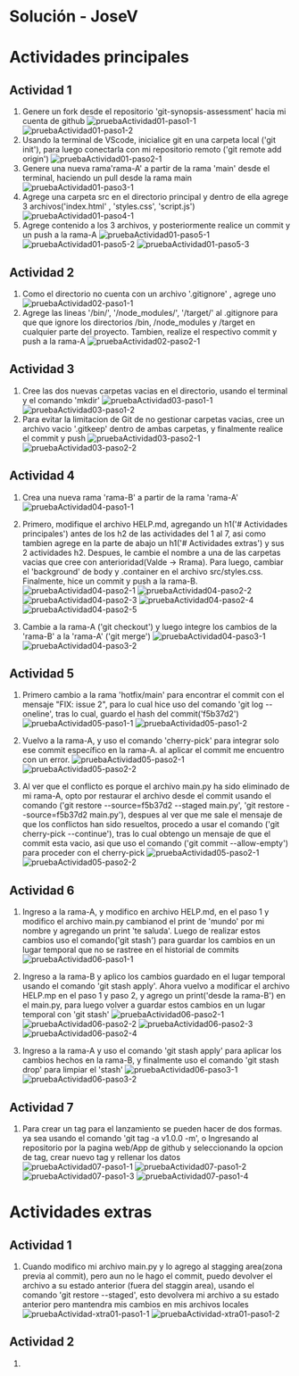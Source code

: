 # Solución - JoseV

# Actividades principales

## Actividad 1
1. Genere un fork desde el repositorio 'git-synopsis-assessment' hacia mi cuenta de github
    ![pruebaActividad01-paso1-1](./images/actividad-01/paso-1/01.PNG)
    ![pruebaActividad01-paso1-2](./images/actividad-01/paso-1/02.PNG)
2. Usando la terminal de VScode, inicialice git en una carpeta local ('git init'), para luego conectarla con mi repositorio remoto ('git remote add origin')
    ![pruebaActividad01-paso2-1](./images/actividad-01/paso-2/01.PNG)
3. Genere una nueva rama'rama-A' a partir de la rama 'main' desde el terminal, haciendo un pull desde la rama main
    ![pruebaActividad01-paso3-1](./images/actividad-01/paso-3/01.PNG)
4. Agrege una carpeta src en el directorio principal y dentro de ella agrege 3 archivos('index.html' , 'styles.css', 'script.js')
    ![pruebaActividad01-paso4-1](./images/actividad-01/paso-4/01.PNG)
5. Agrege contenido a los 3 archivos, y posteriormente realice un commit y un push a la rama-A
    ![pruebaActividad01-paso5-1](./images/actividad-01/paso-5/01.PNG)
    ![pruebaActividad01-paso5-2](./images/actividad-01/paso-5/02.PNG)
    ![pruebaActividad01-paso5-3](./images/actividad-01/paso-5/03.PNG)

## Actividad 2

1. Como el directorio no cuenta con un archivo '.gitignore' , agrege uno
    ![pruebaActividad02-paso1-1](./images/actividad-02/paso-1/01.PNG)
2. Agrege las lineas '/bin/', '/node_modules/', '/target/' al .gitignore para que que ignore los directorios /bin, /node_modules y /target en cualquier parte del proyecto. Tambien, realize el respectivo commit y push a la rama-A
    ![pruebaActividad02-paso2-1](./images/actividad-02/paso-2/01.PNG)

## Actividad 3

1. Cree las dos nuevas carpetas vacias en el directorio, usando el terminal y el comando 'mkdir'
    ![pruebaActividad03-paso1-1](./images/actividad-03/paso-1/01.PNG)
    ![pruebaActividad03-paso1-2](./images/actividad-03/paso-1/02.PNG)
2. Para evitar la limitacion de Git de no gestionar carpetas vacias, cree un archivo vacio '.gitkeep' dentro de ambas carpetas, y finalmente realice el commit y push
    ![pruebaActividad03-paso2-1](./images/actividad-03/paso-2/01.PNG)
    ![pruebaActividad03-paso2-2](./images/actividad-03/paso-2/02.PNG)
    
## Actividad 4

1. Crea una nueva rama 'rama-B' a partir de la rama 'rama-A' 
    ![pruebaActividad04-paso1-1](./images/actividad-04/paso-1/01.PNG)
2. Primero, modifique el archivo HELP.md, agregando un h1('# Actividades principales') antes de los h2 de las actividades del 1 al 7, asi como tambien agrege en la parte de abajo un h1('# Actividades extras') y sus 2 actividades h2. Despues, le cambie el nombre a una de las carpetas vacias que cree con anterioridad(Valde -> Rrama). Para luego, cambiar el 'background' de body y .container en el archivo src/styles.css. Finalmente, hice un commit y push a la rama-B.
    ![pruebaActividad04-paso2-1](./images/actividad-04/paso-2/01.PNG)
    ![pruebaActividad04-paso2-2](./images/actividad-04/paso-2/02.PNG)
    ![pruebaActividad04-paso2-3](./images/actividad-04/paso-2/03.PNG)
    ![pruebaActividad04-paso2-4](./images/actividad-04/paso-2/04.PNG)
    ![pruebaActividad04-paso2-5](./images/actividad-04/paso-2/05.PNG)

3. Cambie a la rama-A ('git checkout') y luego integre los cambios de la 'rama-B' a la 'rama-A' ('git merge')
    ![pruebaActividad04-paso3-1](./images/actividad-04/paso-3/01.PNG)
    ![pruebaActividad04-paso3-2](./images/actividad-04/paso-3/02.PNG)

## Actividad 5

1. Primero cambio a la rama 'hotfix/main' para encontrar el commit con el mensaje "FIX: issue 2", para lo cual hice uso del comando 'git log --oneline', tras lo cual, guardo el hash del commit('f5b37d2')
    ![pruebaActividad05-paso1-1](./images/actividad-05/paso-1/01.PNG)
    ![pruebaActividad05-paso1-2](./images/actividad-05/paso-1/02.PNG)
2. Vuelvo a la rama-A, y uso el comando 'cherry-pick' para integrar solo ese commit específico en la rama-A. al aplicar el commit me encuentro con un error.
    ![pruebaActividad05-paso2-1](./images/actividad-05/paso-2/01.PNG)
    ![pruebaActividad05-paso2-2](./images/actividad-05/paso-2/02.PNG)

3. Al ver que el conflicto es porque el archivo main.py ha sido eliminado de mi rama-A, opto por restaurar el archivo desde el commit usando el comando ('git restore --source=f5b37d2 --staged main.py', 'git restore --source=f5b37d2 main.py'), despues al ver que me sale el mensaje de que los conflictos han sido resueltos, procedo a usar el comando ('git cherry-pick --continue'), tras lo cual obtengo un mensaje de que el commit esta vacio, asi que uso el comando ('git commit --allow-empty') para proceder con el cherry-pick
    ![pruebaActividad05-paso2-1](./images/actividad-05/paso-3/01.PNG)
    ![pruebaActividad05-paso2-2](./images/actividad-05/paso-3/02.PNG)

## Actividad 6

1. Ingreso a la rama-A, y modifico en archivo HELP.md, en el paso 1 y modifico el archivo main.py cambianod el print de 'mundo' por mi nombre y agregando un print 'te saluda'. Luego de realizar estos cambios uso el comando('git stash') para guardar los cambios en un lugar temporal que no se rastree en el historial de commits
    ![pruebaActividad06-paso1-1](./images/actividad-06/paso-1/01.PNG)

2. Ingreso a la rama-B y aplico los cambios guardado en el lugar temporal usando el comando 'git stash apply'. Ahora vuelvo a modificar el archivo HELP.mp en el paso 1 y paso 2, y agrego un print('desde la rama-B') en el main.py, para luego volver a guardar estos cambios en un lugar temporal con 'git stash'
    ![pruebaActividad06-paso2-1](./images/actividad-06/paso-2/01.PNG)
    ![pruebaActividad06-paso2-2](./images/actividad-06/paso-2/02.PNG)
    ![pruebaActividad06-paso2-3](./images/actividad-06/paso-2/03.PNG)
    ![pruebaActividad06-paso2-4](./images/actividad-06/paso-2/04.PNG)

3. Ingreso a la rama-A y uso el comando 'git stash apply' para aplicar los cambios hechos en la rama-B, y finalmente uso el comando 'git stash drop' para limpiar el 'stash'
    ![pruebaActividad06-paso3-1](./images/actividad-06/paso-3/01.PNG)
    ![pruebaActividad06-paso3-2](./images/actividad-06/paso-3/02.PNG)

## Actividad 7

1. Para crear un tag para el lanzamiento se pueden hacer de dos formas. ya sea usando el comando 'git tag -a v1.0.0 -m', o Ingresando al repositorio por la pagina web/App de github y seleccionando la opcion de tag, crear nuevo tag y rellenar los datos
    ![pruebaActividad07-paso1-1](./images/actividad-07/paso-1/01.PNG)
    ![pruebaActividad07-paso1-2](./images/actividad-07/paso-1/02.PNG)
    ![pruebaActividad07-paso1-3](./images/actividad-07/paso-1/03.PNG)
    ![pruebaActividad07-paso1-4](./images/actividad-07/paso-1/04.PNG)


# Actividades extras

## Actividad 1

1. Cuando modifico mi archivo main.py y lo agrego al stagging area(zona previa al commit), pero aun no le hago el commit, puedo devolver el archivo a su estado anterior (fuera del staggin area), usando el comando 'git restore --staged', esto devolvera mi archivo a su estado anterior pero mantendra mis cambios en mis archivos locales
    ![pruebaActividad-xtra01-paso1-1](./images/xtra-01/paso-1/01.PNG)
    ![pruebaActividad-xtra01-paso1-2](./images/xtra-01/paso-1/02.PNG)

## Actividad 2

1. 

 
